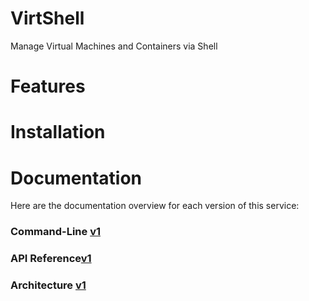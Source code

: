 # VirtShell 
Manage Virtual Machines and Containers via Shell

Features
========

Installation
============

Documentation
=============
Here are the documentation overview for each version of this service:

### Command-Line [v1](doc/command-spec/v1/overview.md) ###

### API Reference[v1](doc/api-spec/v1/overview.md) ###

### Architecture [v1](doc/architecture/v1/overview.md) ###